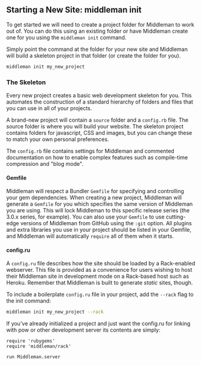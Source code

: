 ## Starting a New Site: middleman init

To get started we will need to create a project folder for Middleman to work out of. You can do this using an existing folder or have Middleman create one for you using the `middleman init` command.

Simply point the command at the folder for your new site and Middleman will build a skeleton project in that folder (or create the folder for you).

``` bash
middleman init my_new_project
```

### The Skeleton

Every new project creates a basic web development skeleton for you. This automates the construction of a standard hierarchy of folders and files that you can use in all of your projects.

A brand-new project will contain a `source` folder and a `config.rb` file. The source folder is where you will build your website. The skeleton project contains folders for javascript, CSS and images, but you can change these to match your own personal preferences.

The `config.rb` file contains settings for Middleman and commented documentation on how to enable complex features such as compile-time compression and "blog mode".

#### Gemfile

Middleman will respect a Bundler `Gemfile` for specifying and controlling your gem dependencies. When creating a new project, Middleman will generate a `Gemfile` for you which specifies the same version of Middleman you are using. This will lock Middleman to this specific release series (the 3.0.x series, for example). You can also use your `Gemfile` to use cutting-edge versions of Middleman from GitHub using the `:git` option. All plugins and extra libraries you use in your project should be listed in your Gemfile, and Middleman will automatically `require` all of them when it starts.

#### config.ru

A `config.ru` file describes how the site should be loaded by a Rack-enabled webserver. This file is provided as a convenience for users wishing to host their Middleman site in development mode on a Rack-based host such as Heroku. Remember that Middleman is built to generate *static* sites, though.

To include a boilerplate `config.ru` file in your project, add the `--rack` flag to the init command:

``` bash
middleman init my_new_project --rack
```

If you've already initialized a project and just want the config.ru for linking with pow or other development server its contents are simply:

```
require 'rubygems'
require 'middleman/rack'

run Middleman.server
```
